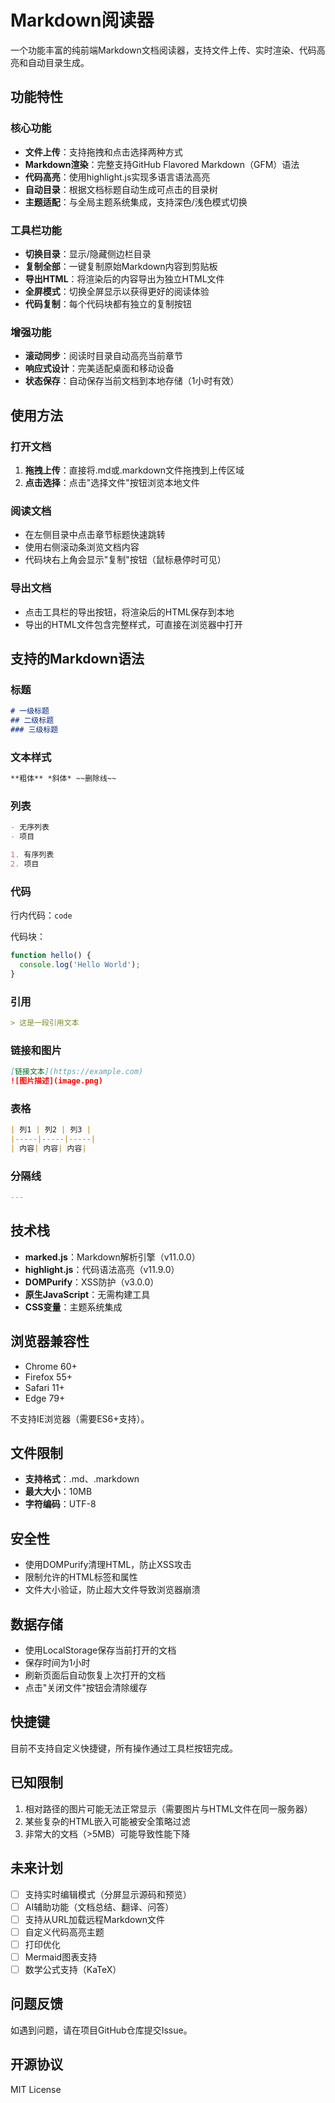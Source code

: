 # Markdown阅读器

一个功能丰富的纯前端Markdown文档阅读器，支持文件上传、实时渲染、代码高亮和自动目录生成。

## 功能特性

### 核心功能
- **文件上传**：支持拖拽和点击选择两种方式
- **Markdown渲染**：完整支持GitHub Flavored Markdown（GFM）语法
- **代码高亮**：使用highlight.js实现多语言语法高亮
- **自动目录**：根据文档标题自动生成可点击的目录树
- **主题适配**：与全局主题系统集成，支持深色/浅色模式切换

### 工具栏功能
- **切换目录**：显示/隐藏侧边栏目录
- **复制全部**：一键复制原始Markdown内容到剪贴板
- **导出HTML**：将渲染后的内容导出为独立HTML文件
- **全屏模式**：切换全屏显示以获得更好的阅读体验
- **代码复制**：每个代码块都有独立的复制按钮

### 增强功能
- **滚动同步**：阅读时目录自动高亮当前章节
- **响应式设计**：完美适配桌面和移动设备
- **状态保存**：自动保存当前文档到本地存储（1小时有效）

## 使用方法

### 打开文档
1. **拖拽上传**：直接将.md或.markdown文件拖拽到上传区域
2. **点击选择**：点击"选择文件"按钮浏览本地文件

### 阅读文档
- 在左侧目录中点击章节标题快速跳转
- 使用右侧滚动条浏览文档内容
- 代码块右上角会显示"复制"按钮（鼠标悬停时可见）

### 导出文档
- 点击工具栏的导出按钮，将渲染后的HTML保存到本地
- 导出的HTML文件包含完整样式，可直接在浏览器中打开

## 支持的Markdown语法

### 标题
```markdown
# 一级标题
## 二级标题
### 三级标题
```

### 文本样式
```markdown
**粗体** *斜体* ~~删除线~~
```

### 列表
```markdown
- 无序列表
- 项目

1. 有序列表
2. 项目
```

### 代码
行内代码：`code`

代码块：
```javascript
function hello() {
  console.log('Hello World');
}
```

### 引用
```markdown
> 这是一段引用文本
```

### 链接和图片
```markdown
[链接文本](https://example.com)
![图片描述](image.png)
```

### 表格
```markdown
| 列1 | 列2 | 列3 |
|-----|-----|-----|
| 内容| 内容| 内容|
```

### 分隔线
```markdown
---
```

## 技术栈

- **marked.js**：Markdown解析引擎（v11.0.0）
- **highlight.js**：代码语法高亮（v11.9.0）
- **DOMPurify**：XSS防护（v3.0.0）
- **原生JavaScript**：无需构建工具
- **CSS变量**：主题系统集成

## 浏览器兼容性

- Chrome 60+
- Firefox 55+
- Safari 11+
- Edge 79+

不支持IE浏览器（需要ES6+支持）。

## 文件限制

- **支持格式**：.md、.markdown
- **最大大小**：10MB
- **字符编码**：UTF-8

## 安全性

- 使用DOMPurify清理HTML，防止XSS攻击
- 限制允许的HTML标签和属性
- 文件大小验证，防止超大文件导致浏览器崩溃

## 数据存储

- 使用LocalStorage保存当前打开的文档
- 保存时间为1小时
- 刷新页面后自动恢复上次打开的文档
- 点击"关闭文件"按钮会清除缓存

## 快捷键

目前不支持自定义快捷键，所有操作通过工具栏按钮完成。

## 已知限制

1. 相对路径的图片可能无法正常显示（需要图片与HTML文件在同一服务器）
2. 某些复杂的HTML嵌入可能被安全策略过滤
3. 非常大的文档（>5MB）可能导致性能下降

## 未来计划

- [ ] 支持实时编辑模式（分屏显示源码和预览）
- [ ] AI辅助功能（文档总结、翻译、问答）
- [ ] 支持从URL加载远程Markdown文件
- [ ] 自定义代码高亮主题
- [ ] 打印优化
- [ ] Mermaid图表支持
- [ ] 数学公式支持（KaTeX）

## 问题反馈

如遇到问题，请在项目GitHub仓库提交Issue。

## 开源协议

MIT License
